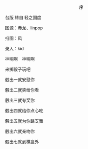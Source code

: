 <p align="center">序</p>

台版 转自 轻之国度

图源：赤龙、linpop

扫图：风

录入：kid

神明啊　神明啊

来掷骰子玩吧

骰出一就安慰你

骰出二就笑给你看

骰出三就夸奖你

骰出四就给你点心吃

骰出五就为你跳支舞

骰出六就亲吻你

骰出七就到棋盘外

